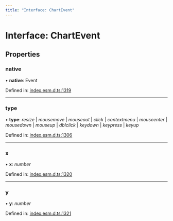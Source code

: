 ```yaml
---
title: "Interface: ChartEvent"
---
```


# Interface: ChartEvent

## Properties

### native

• **native**: Event

Defined in: [index.esm.d.ts:1319](https://github.com/chartjs/Chart.js/blob/b319f2cf/types/index.esm.d.ts#L1319)

___

### type

• **type**: *resize* \| *mousemove* \| *mouseout* \| *click* \| *contextmenu* \| *mouseenter* \| *mousedown* \| *mouseup* \| *dblclick* \| *keydown* \| *keypress* \| *keyup*

Defined in: [index.esm.d.ts:1306](https://github.com/chartjs/Chart.js/blob/b319f2cf/types/index.esm.d.ts#L1306)

___

### x

• **x**: *number*

Defined in: [index.esm.d.ts:1320](https://github.com/chartjs/Chart.js/blob/b319f2cf/types/index.esm.d.ts#L1320)

___

### y

• **y**: *number*

Defined in: [index.esm.d.ts:1321](https://github.com/chartjs/Chart.js/blob/b319f2cf/types/index.esm.d.ts#L1321)
